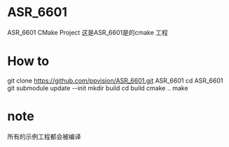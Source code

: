 # ASR_6601
ASR_6601 CMake Project
这是ASR_6601是的cmake 工程

# How to
git clone https://github.com/ppvision/ASR_6601.git ASR_6601
cd ASR_6601
git submodule update --init
mkdir build
cd build
cmake ..
make
# note
所有的示例工程都会被编译
